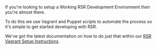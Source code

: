If you're looking to setup a Working RSR Development Environment then you're almost there.

To do this we use Vagrant and Puppet scripts to automate the process so it's simple to get started developing with RSR.

We've got the latest documentation on how to do just that within our [RSR Vagrant Setup Instructions](https://github.com/akvo/akvo-rsr/tree/wiki-docs/vagrant).